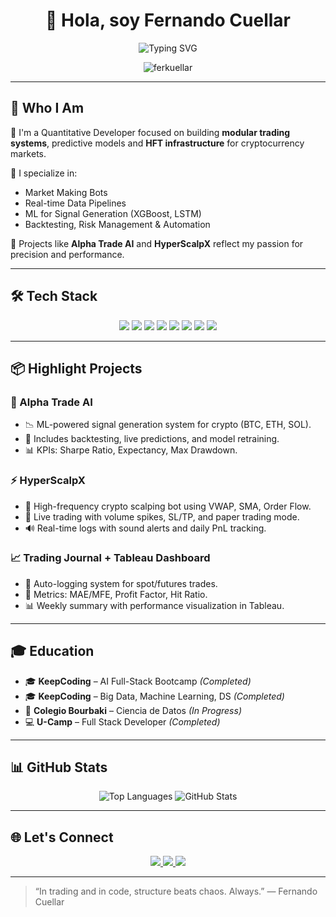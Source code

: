 <h1 align="center">👋 Hola, soy Fernando Cuellar</h1>

<p align="center">
  <img 
    src="https://readme-typing-svg.demolab.com?font=Fira+Code&duration=3000&pause=800&multiline=true&color=00BFFF&center=true&vCenter=true&width=1000&lines=Quant+Developer+%7C+HFT+Engineer+%7C+Python+Coder;Real-Time+Trading+Bots+%7C+Binance+API+%7C+VWAP+%2F+SMA+%2F+Order+Flow;Alpha+Trade+AI+%7C+HyperScalpX+%7C+Scalping+%26+Market+Making;Backtesting+%7C+XGBoost+%7C+LSTM+%7C+Dockerized+Systems+%7C+pandas-ta" 
    alt="Typing SVG" 
    style="max-height: 400px;" />
</p>

<p align="center">
  <img src="https://komarev.com/ghpvc/?username=ferkuellar&label=Profile%20views&color=0e75b6&style=flat" alt="ferkuellar" />
</p>


---

## 🧠 Who I Am

🚀 I'm a Quantitative Developer focused on building **modular trading systems**, predictive models and **HFT infrastructure** for cryptocurrency markets.

🔧 I specialize in:
- Market Making Bots
- Real-time Data Pipelines
- ML for Signal Generation (XGBoost, LSTM)
- Backtesting, Risk Management & Automation

🧪 Projects like **Alpha Trade AI** and **HyperScalpX** reflect my passion for precision and performance.

---

## 🛠️ Tech Stack

<p align="center">
  <img src="https://img.shields.io/badge/Python-3776AB?style=flat&logo=python&logoColor=white"/>
  <img src="https://img.shields.io/badge/Pandas-150458?style=flat&logo=pandas&logoColor=white"/>
  <img src="https://img.shields.io/badge/Numpy-013243?style=flat&logo=numpy&logoColor=white"/>
  <img src="https://img.shields.io/badge/Docker-2496ED?style=flat&logo=docker&logoColor=white"/>
  <img src="https://img.shields.io/badge/Scikit--Learn-F7931E?style=flat&logo=scikit-learn&logoColor=white"/>
  <img src="https://img.shields.io/badge/TensorFlow-FF6F00?style=flat&logo=tensorflow&logoColor=white"/>
  <img src="https://img.shields.io/badge/Linux-FCC624?style=flat&logo=linux&logoColor=black"/>
  <img src="https://img.shields.io/badge/Jupyter-F37626?style=flat&logo=jupyter&logoColor=white"/>
</p>

---

## 📦 Highlight Projects

### 🧠 Alpha Trade AI
- 📉 ML-powered signal generation system for crypto (BTC, ETH, SOL).
- 🔁 Includes backtesting, live predictions, and model retraining.
- 📊 KPIs: Sharpe Ratio, Expectancy, Max Drawdown.

### ⚡ HyperScalpX
- 🎯 High-frequency crypto scalping bot using VWAP, SMA, Order Flow.
- 📡 Live trading with volume spikes, SL/TP, and paper trading mode.
- 🔊 Real-time logs with sound alerts and daily PnL tracking.

### 📈 Trading Journal + Tableau Dashboard
- 📁 Auto-logging system for spot/futures trades.
- 🧮 Metrics: MAE/MFE, Profit Factor, Hit Ratio.
- 📊 Weekly summary with performance visualization in Tableau.

---

## 🎓 Education

- 🎓 **KeepCoding** – AI Full-Stack Bootcamp *(Completed)*
- 🎓 **KeepCoding** – Big Data, Machine Learning, DS *(Completed)*
- 🧮 **Colegio Bourbaki** – Ciencia de Datos *(In Progress)*
- 💻 **U-Camp** – Full Stack Developer *(Completed)*

---

## 📊 GitHub Stats

<p align="center">
  <img src="https://github-readme-stats.vercel.app/api/top-langs/?username=ferkuellar&layout=compact&theme=default" alt="Top Languages" />
  <img src="https://github-readme-stats.vercel.app/api?username=ferkuellar&show_icons=true&theme=default" alt="GitHub Stats" />
</p>

---

## 🌐 Let's Connect

<p align="center">
  <a href="https://www.linkedin.com/in/cuellar-fernando/" target="blank">
    <img src="https://img.shields.io/badge/-LinkedIn-blue?style=for-the-badge&logo=linkedin" />
  </a>
  <a href="https://kaggle.com/fernandocuellar" target="blank">
    <img src="https://img.shields.io/badge/-Kaggle-20BEFF?style=for-the-badge&logo=kaggle&logoColor=white" />
  </a>
  <a href="https://stackoverflow.com/users/fernando cuellar" target="blank">
    <img src="https://img.shields.io/badge/-StackOverflow-FE7A16?style=for-the-badge&logo=stackoverflow&logoColor=white" />
  </a>
</p>

---

> “In trading and in code, structure beats chaos. Always.” — Fernando Cuellar
